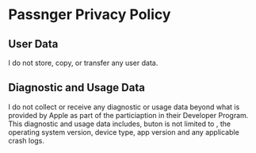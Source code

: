 #  Passnger Privacy Policy

## User Data

I do not store, copy, or transfer any user data.

## Diagnostic and Usage Data

I do not collect or receive any diagnostic or usage data beyond what is provided by Apple as part of the particiaption in their Developer Program. This diagnostic and usage data includes, buton is not limited to , the operating system version, device type, app version and any applicable crash logs.
